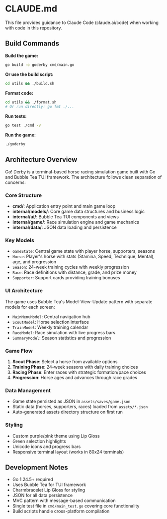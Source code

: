 # CLAUDE.md

This file provides guidance to Claude Code (claude.ai/code) when working with code in this repository.

## Build Commands

**Build the game:**

```bash
go build -o goderby cmd/main.go
```

**Or use the build script:**

```bash
cd utils && ./build.sh
```

**Format code:**

```bash
cd utils && ./format.sh
# Or run directly: go fmt ./...
```

**Run tests:**

```bash
go test ./cmd -v
```

**Run the game:**

```bash
./goderby
```

## Architecture Overview

Go! Derby is a terminal-based horse racing simulation game built with Go and Bubble Tea TUI framework. The architecture follows clean separation of concerns:

### Core Structure

- **cmd/**: Application entry point and main game loop
- **internal/models/**: Core game data structures and business logic
- **internal/ui/**: Bubble Tea TUI components and views
- **internal/game/**: Race simulation engine and game mechanics
- **internal/data/**: JSON data loading and persistence

### Key Models

- `GameState`: Central game state with player horse, supporters, seasons
- `Horse`: Player's horse with stats (Stamina, Speed, Technique, Mental), age, and progression
- `Season`: 24-week training cycles with weekly progression
- `Race`: Race definitions with distance, grade, and prize money
- `Supporter`: Support cards providing training bonuses

### UI Architecture

The game uses Bubble Tea's Model-View-Update pattern with separate models for each screen:

- `MainMenuModel`: Central navigation hub
- `ScoutModel`: Horse selection interface
- `TrainModel`: Weekly training calendar
- `RaceModel`: Race simulation with live progress bars
- `SummaryModel`: Season statistics and progression

### Game Flow

1. **Scout Phase**: Select a horse from available options
2. **Training Phase**: 24-week seasons with daily training choices
3. **Racing Phase**: Enter races with strategic formation/pace choices
4. **Progression**: Horse ages and advances through race grades

### Data Management

- Game state persisted as JSON in `assets/saves/game.json`
- Static data (horses, supporters, races) loaded from `assets/*.json`
- Auto-generated assets directory structure on first run

### Styling

- Custom purple/pink theme using Lip Gloss
- Green selection highlights
- Unicode icons and progress bars
- Responsive terminal layout (works in 80x24 terminals)

## Development Notes

- Go 1.24.5+ required
- Uses Bubble Tea for TUI framework
- Charmbracelet Lip Gloss for styling
- JSON for all data persistence
- MVC pattern with message-based communication
- Single test file in `cmd/main_test.go` covering core functionality
- Build scripts handle cross-platform compilation
